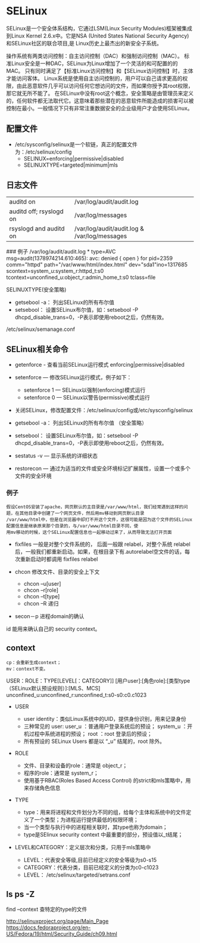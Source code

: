 # SELinux
  SELinux是一个安全体系结构，它通过LSM(Linux Security Modules)框架被集成到Linux Kernel 2.6.x中。它是NSA (United States National Security Agency)和SELinux社区的联合项目,是 Linux历史上最杰出的新安全子系统。

操作系统有两类访问控制：自主访问控制（DAC）和强制访问控制（MAC）。
  标准Linux安全是一种DAC，SELinux为Linux增加了一个灵活的和可配置的的MAC。
  只有同时满足了【标准Linux访问控制】和【SELinux访问控制】时，主体才能访问客体。
  Linux系统是使用自主访问控制的，用户可以自己请求更高的权限，由此恶意软件几乎可以访问任何它想访问的文件，而如果你授予其root权限，那它就无所不能了。
  在SELinux中没有root这个概念，安全策略是由管理员来定义的，任何软件都无法取代它。这意味着那些潜在的恶意软件所能造成的损害可以被控制在最小。一般情况下只有非常注重数据安全的企业级用户才会使用SELinux。

## 配置文件
  * /etc/sysconfig/selinux是一个软链，真正的配置文件为：/etc/selinux/config 
    * SELINUX=enforcing|permissive|disabled
    * SELINUXTYPE=targeted|minimum|mls
    
## 日志文件
<table>
  <tr>
    <td>auditd on</td>
    <td>/var/log/audit/audit.log</td>
  </tr>
  <tr>
    <td>auditd off; rsyslogd on</td>
    <td>/var/log/messages</td>
  </tr>
  <tr>
    <td>rsyslogd and auditd on</td>
    <td>/var/log/audit/audit.log & /var/log/messages</td>
  </tr>
</table>
### 例子
  /var/log/audit/audit.log
  * type=AVC msg=audit(1378974214.610:465): avc:  denied  { open } for pid=2359 comm="httpd" path="/var/www/html/index.html"
  dev="sda1"ino=1317685 scontext=system_u:system_r:httpd_t:s0 tcontext=unconfined_u:object_r:admin_home_t:s0 tclass=file
    
SELINUXTYPE(安全策略)
   * getsebool -a： 列出SELinux的所有布尔值
   * setsebool： 设置SELinux布尔值，如：setsebool -P dhcpd_disable_trans=0，-P表示即使用reboot之后，仍然有效。

/etc/selinux/semanage.conf

## SELinux相关命令

  * getenforce - 查看当前SELinux运行模式 enforcing|permissive|disabled
  * setenforce — 修改SELinux运行模式，例子如下：
    * setenforce 1 — SELinux以强制(enforcing)模式运行
    * setenforce 0 — SELinux以警告(permissive)模式运行
  * 关闭SELinux，修改配置文件：/etc/selinux/config或/etc/sysconfig/selinux
  
  * getsebool -a： 列出SELinux的所有布尔值 （安全策略）
  * setsebool： 设置SELinux布尔值，如：setsebool -P dhcpd_disable_trans=0，-P表示即使用reboot之后，仍然有效。
    
  * sestatus -v — 显示系统的详细状态
  * restorecon — 通过为适当的文件或安全环境标记扩展属性，设置一个或多个文件的安全环境
  ### 例子
    假设CentOS安装了apache，网页默认的主目录是/var/www/html，我们经常遇到这样的问题，在其他目录中创建了一个网页文件，然后用mv移动到网页默认目录
    /var/www/html中，但是在浏览器中却打不开这个文件，这很可能是因为这个文件的SELinux配置信息是继承原来那个目录的，与/var/www/html目录不同，使
    用mv移动的时候，这个SELinux配置信息也一起移动过来了，从而导致无法打开页面
  
  * fixfiles
    一般是对整个文件系统的， 后面一般跟 relabel，对整个系统 relabel后，一般我们都重新启动。如果，在根目录下有.autorelabel空文件的话，每次重新启动时都调用 fixfiles relabel
    
  * chcon 修改文件、目录的安全上下文
    * chcon –u[user]
    * chcon –r[role]
    * chcon –t[type] 
    * chcon –R  递归
      
  * secon－p 进程domain的确认

  id
    能用来确认自己的 security context。
      
      
## context
    cp：会重新生成context；
    mv：context不变。
    
  USER：ROLE：TYPE[LEVEL[：CATEGORY]]
  [用户user]:[角色role]:[类型type（SELinux默认预设规则）]:[MLS、MCS]
  unconfined_u:unconfined_r:unconfined_t:s0-s0:c0.c1023 
  
  * USER
    * user identity：类似Linux系统中的UID，提供身份识别，用来记录身份
    * 三种常见的 user:
      user_u ：普通用户登录系统后的预设；
      system_u ：开机过程中系统进程的预设；
      root ：root 登录后的预设；
    * 所有预设的 SELinux Users 都是以 “_u” 结尾的，root 除外。
        
  * ROLE
    * 文件、目录和设备的role：通常是 object_r；
    * 程序的role：通常是 system_r；    
    * 使用基于RBAC(Roles Based Access Control) 的strict和mls策略中，用来存储角色信息
        
  * TYPE
    * type：用来将进程和文件划分为不同的组，给每个主体和系统中的文件定义了一个类型；为进程运行提供最低的权限环境；
    * 当一个类型与执行中的进程相关联时，其type也称为domain；
    * type是SElinux security context 中最重要的部分，预设值以_t结尾；

  * LEVEL和CATEGORY：定义层次和分类，只用于mls策略中
    * LEVEL：代表安全等级,目前已经定义的安全等级为s0-s15
    * CATEGORY：代表分类，目前已经定义的分类为c0-c1023
    * LEVEL： /etc/selinux/targeted/setrans.conf

 ## ls ps -Z
 find –context 查特定的type的文件


http://selinuxproject.org/page/Main_Page
https://docs.fedoraproject.org/en-US/Fedora/19/html/Security_Guide/ch09.html
